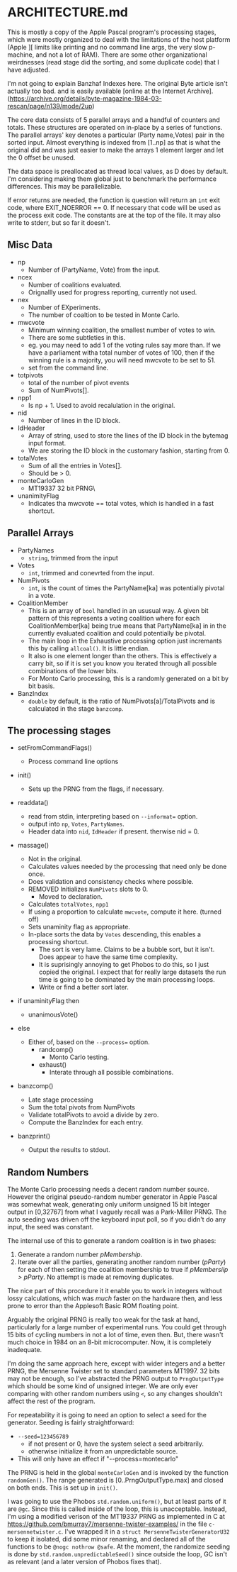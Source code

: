 ARCHITECTURE.md
================

This is mostly a copy of the Apple Pascal program's processing stages,
which were mostly organized to deal with the limitations of the host
platform (Apple ][ limits like printing and no command line args, the
very slow p-machine, and not a lot of RAM). There are some other
organizational weirdnesses (read stage did the sorting, and some
duplicate code) that I have adjusted.

I'm not going to explain Banzhaf Indexes here. The original Byte
article isn't actually too bad. and is easily available [online at
the Internet Archive].
(https://archive.org/details/byte-magazine-1984-03-rescan/page/n139/mode/2up)

The core data consists of 5 parallel arrays and a handful of counters
and totals. These structures are operated on in-place by a series of
functions. The parallel arrays' key denotes a particular
(Party name,Votes) pair in the sorted input. Almost everything is
indexed from [1..np] as that is what the original did and was just
easier to make the arrays 1 element larger and let the 0 offset be
unused.

The data space is preallocated as thread local values, as D does by
default. I'm considering making them global just to benchmark the
performance differences. This may be parallelizable.

If error returns are needed, the function is question will return an
`int` exit code, where EXIT_NOERROR == 0. If necessary that code will
be used as the process exit code. The constants are at the top of the
file. It may also write to stderr, but so far it doesn't. 

## Misc Data
- np
	- Number of (PartyName, Vote) from the input.
- ncex
	- Number of coalitions evaluated.
	- Orignallly used for progress reporting, currently not used.
- nex
	- Number of EXperiments.
	- The number of coaltion to be tested in Monte Carlo.
- mwcvote
	- Minimum winning coalition, the smallest number of votes to win.
	- There are some subtleties in this.
	- eg. you may need to add 1 of the voting rules say more than. If we have a parliament witha total number of votes of 100, then if the winning rule is a majority, you will need mwcvote to be set to 51.
	- set from the command line.
- totpivots
	- total of the number of pivot events
	- Sum of NumPivots[].
- npp1
	- Is np + 1. Used to avoid recalulation in the original.
- nid
	- Number of lines in the ID block.
- IdHeader
	- Array of string, used to store the lines of the ID block in the bytemag input format. 
	- We are storing the ID block in the customary fashion, starting from 0.
- totalVotes
	- Sum of all the entries in Votes[].
	- Should be > 0.
- monteCarloGen
	- MT19337 32 bit PRNG\
- unanimityFlag
	- Indicates tha mwcvote == total votes, which is handled in a fast shortcut.

## Parallel Arrays
- PartyNames
	- `string`, trimmed from the input
- Votes
	- `int`, trimmed  and conevrted from the input.
- NumPivots
	- `int`, is the count of times the PartyName[ka] was potentially pivotal in a vote. 
- CoalitionMember
	- This is an array of `bool` handled in an ususual way. A given bit pattern of this represents a voting coalition where for each CoalitionMember[ka] being true means that PartyName[ka] in in the currently evaluated coalition and could potentially be pivotal.
	 - The main loop in the Exhaustive processing option just incremants this by calling `allcoal()`. It is little endian. 
	- It also is one element longer than the others. This is effectively a carry bit, so if it is set you know you iterated through all possible combinations of the lower bits.
	- For Monto Carlo processing, this is a randomly generated on a bit by bit basis.
- BanzIndex
	- `double` by default, is the ratio of NumPivots[a]/TotalPivots and is calculated in the stage `banzcomp`.

## The processing stages
- setFromCommandFlags()
	- Process command line options
- init()
	- Sets up the PRNG from the flags, if necessary.
- readdata()
	- read from stdin, interpreting based on `--informat=` option.
	- output into `np`, `Votes`, `PartyNames`.
	- Header data into `nid`, `IdHeader` if present. therwise nid = 0.
- massage()
	- Not in the original.
	- Calculates values needed by the processing that need only be done once.
	- Does validation and consistency checks where possible.
	- REMOVED Initializes `NumPivots` slots to 0.
		- Moved to declaration.
	- Calculates `totalVotes`, `npp1`
	- If using a proportion to calculate `mwcvote`, compute it here. (turned off)
	- Sets unaminity flag as appropriate.
	- In-place sorts the data by `Votes` descending, this enables a processing shortcut.
		- The sort is very lame. Claims to be a bubble sort, but it isn't. Does appear to have the same time complexity.
		- It is suprisingly annoying to get Phobos to do this, so I just copied the original. I expect that for really large datasets the run time is going to be dominated by the main processing loops.
		- Write or find a better sort later.
- if unaminityFlag then
	- unanimousVote()
- else
	- Either of, based on the `--process=` option.
		- randcomp()
			- Monto Carlo testing.
		- exhaust()
			- Interate through all possible combinations.
- banzcomp()
	- Late stage processing
	- Sum the total pivots from NumPivots
	- Validate totalPivots to avoid a divide by zero.
	- Compute the BanzIndex for each entry.

- banzprint()
	- Output the results to stdout.

## Random Numbers

The Monte Carlo processing needs a decent random number source.
However the original pseudo-random number generator in Apple Pascal
was somewhat weak, generating only uniform unsigned 15 bit Integer
output in [0,32767] from what I vaguely recall was a Park-Miller
PRNG.  The auto seeding was driven off the keyboard input poll, so if
you didn't do any input, the seed was constant.

The internal use of this to generate a random coalition is in two phases:

1. Generate a random number *pMembership*.
2. Iterate over all the parties, generating another random number (*pParty*) for each of then setting the coalition membership to true if *pMembersiip > pParty*. No attempt is made at removing duplicates.

The nice part of this procedure it it enable you to work in integers
without lossy calculations, which was *much* faster on the hardware
then, and less prone to error than the Applesoft Basic ROM floating
point.

Arguably the original PRNG is really too weak for the task at hand,
particularly for a large number of experimental runs. You could get
through 15 bits of cycling numbers in not a lot of time, even then.
But, there wasn't much choice in 1984 on an 8-bit microcomputer. Now,
it is completely inadequate.

I'm doing the same approach here, except with wider integers and a
better PRNG, the Mersenne Twister set to standard parameters MT1997.
32 bits may not be enough, so I've abstracted the PRNG output to
`PrngOutputType` which should be some kind of unsigned integer.  We
are only ever comparing with other random numbers using `<`, so any
changes shouldn't affect the rest of the program.

For repeatability it is going to need an option to select a seed for
the generator. Seeding is fairly straightforward:

- `--seed=123456789`
	- if not present or 0, have the system select a seed arbitrarily.
	- otherwise initialize it from an unpredictable source.
- This will only have an effect if "--process=montecarlo"

The PRNG is held in the global `monteCarloGen` and is invoked by the
function `randomGen()`. The range generated is
[0..PrngOutputType.max] and closed on both ends. This is set up in
`init()`.

I was going to use the Phobos `std.random.uniform()`, but at least
parts of it are `@gc`. Since this is called inside of the loop, this
is unacceptable.  Instead, I'm using a modified verison of the
MT19337 PRNG as implemented in C at
https://github.com/bmurray7/mersenne-twister-examples/ in the file
`c-mersennetwister.c`.  I've wrapped it in a `struct
MersenneTwisterGeneratorU32` to keep it isolated, did some minor
renaming, and declared all of the functions to be `@nogc
nothrow @safe`.  At the moment, the randomize seeding is done by
`std.random.unpredictableSeed()` since outside the loop, GC isn't as
relevant (and a later version of Phobos fixes that).


